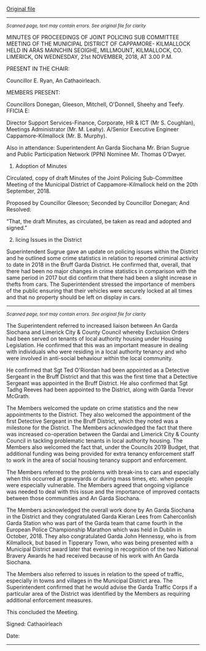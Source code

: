 [Original file](https://www.limerick.ie/sites/default/files/media/documents/2019-02/02%20Minutes%20JPC%20Sub%20Committee%20Meeting%2021st%20November%202018.pdf)

---
*<small>Scanned page, text may contain errors. See original file for clarity</small>*  

MINUTES OF PROCEEDINGS OF JOINT POLICING SUB COMMITTEE
MEETING OF THE MUNICIPAL DISTRICT OF CAPPAMORE-
KILMALLOCK HELD IN ARAS MAINCHIN SEOIGHE, MILLMOUNT,
KILMALLOCK, CO. LIMERICK, ON WEDNESDAY, 21st NOVEMBER,
2018, AT 3.00 P.M.

PRESENT IN THE CHAIR:

Councillor E. Ryan, An Cathaoirleach.

MEMBERS PRESENT:

Councillors Donegan, Gleeson, Mitchell, O'Donnell, Sheehy and Teefy.
FFICIA E:

Director Support Services-Finance, Corporate, HR & ICT (Mr S. Coughlan), Meetings
Administrator (Mr. M. Leahy). A/Senior Executive Engineer Cappamore-Kilmallock (Mr. B.
Murphy).

Also in attendance: Superintendent An Garda Siochana Mr. Brian Sugrue and Public
Participation Network (PPN) Nominee Mr. Thomas O’Dwyer.

1. Adoption of Minutes

Circulated, copy of draft Minutes of the Joint Policing Sub-Committee Meeting of the
Municipal District of Cappamore-Kilmallock held on the 20th September, 2018.

Proposed by Councillor Gleeson;
Seconded by Councillor Donegan;
And Resolved:

“That, the draft Minutes, as circulated, be taken as read and adopted and signed.”

2. licing Issues in the District

Superintendent Sugrue gave an update on policing issues within the District and he outlined
some crime statistics in relation to reported criminal activity to date in 2018 in the Bruff Garda
District. He confirmed that, overall, that there had been no major changes in crime statistics
in comparison with the same period in 2017 but did confirm that there had been a slight
increase in thefts from cars. The Superintendent stressed the importance of members of the
public ensuring that their vehicles were securely locked at all times and that no property
should be left on display in cars.


---
*<small>Scanned page, text may contain errors. See original file for clarity</small>*  

The Superintendent referred to increased liaison between An Garda Siochana and Limerick
City & County Council whereby Exclusion Orders had been served on tenants of local authority
housing under Housing Legislation. He confirmed that this was an important measure in
dealing with individuals who were residing in a local authority tenancy and who were involved
in anti-social behaviour within the local community.

He confirmed that Sgt Ted O'Riordan had been appointed as a Detective Sergeant in the Bruff
District and that this was the first time that a Detective Sergeant was appointed in the Bruff
District. He also confirmed that Sgt Tadhg Reeves had been appointed to the District, along
with Garda Trevor McGrath.

The Members welcomed the update on crime statistics and the new appointments to the
District. They also welcomed the appointment of the first Detective Sergeant in the Bruff
District, which they noted was a milestone for the District. The Members acknowledged the
fact that there was increased co-operation between the Gardai and Limerick City & County
Council in tackling problematic tenants in local authority housing. The Members also
welcomed the fact that, under the Councils 2019 Budget, that additional funding was being
provided for extra tenancy enforcement staff to work in the area of social housing tenancy
support and enforcement.

The Members referred to the problems with break-ins to cars and especially when this
occurred at graveyards or during mass times, etc. when people were especially vulnerable.
The Members agreed that ongoing vigilance was needed to deal with this issue and the
importance of improved contacts between those communities and An Garda Siochana.

The Members acknowledged the overall work done by An Garda Siochana in the District and
they congratulated Garda Kieran Lees from Caherconlish Garda Station who was part of the
Garda team that came fourth in the European Police Championship Marathon which was held
in Dublin in October, 2018. They also congratulated Garda John Hennessy, who is from
Kilmallock, but based in Tipperary Town, who was being presented with a Municipal District
award later that evening in recognition of the two National Bravery Awards he had received
because of his work with An Garda Siochana.

The Members also referred to issues in relation to the speed of traffic, especially in towns and
villages in the Municipal District area. The Superintendent confirmed that he would advise
the Garda Traffic Corps if a particular area of the District was identified by the Members as
requiring additional enforcement measures.

This concluded the Meeting.

Signed:
Cathaoirleach

Date:


---
